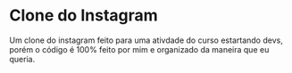 # Clone do Instagram

Um clone do instagram feito para uma ativdade do curso estartando devs, porém o código é 100% feito por mim e organizado da maneira que eu queria.
